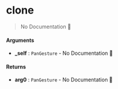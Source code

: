 # clone

> No Documentation 🚧

#### Arguments

- **\_self** : `PanGesture` \- No Documentation 🚧

#### Returns

- **arg0** : `PanGesture` \- No Documentation 🚧